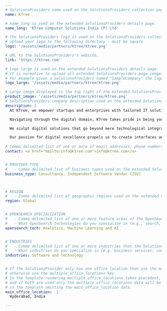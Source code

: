 ```yaml
---
# SolutionsProviders name used on the SolutionsProviders collection page (/SolutionsProviders).
name: KTree

# name_long is used on the extended SolutionsProviders details page.
name_long: 'KTree Computer Solutions India (P) Ltd'

# The SolutionsProviders logo is used on the SolutionsProviders collection page (/SolutionsProviders).
# upload your logo to the following directory - must be square
logo: '/assets/media/partners/ktree/ktree.png'

# URL to the SolutionsProviders's website.
link: 'https://ktree.com'

# logo_large is used on the extended SolutionsProviders details page.
# It is normative to upload all extended SolutionsProviders page images to a subdirectory of /assets/media/partners/ with the name of the SolutionsProvider as the directory name.
# For example given a SolutionsProviders named "SampleCompany" the logo_large image would be uploaded to /assets/media/partners/samplecompany/logo_large.png
logo_large: '/assets/media/partners/ktree/ktree.png'

# Large image displayed in the top right of the extended SolutionsProviders details page.
product_image: '/assets/media/partners/ktree/ktree.png'
# SolutionsProviders company description used on the extended SolutionsProviders details page.
description: |
  At KTree, we empower startups and enterprises with tailored IT solutions designed to drive results. Our commitment goes beyond technology; we focus on understanding the unique needs of our clients and craft strategies that foster productivity and transformative change. Partner with us, and together, we will realize your vision, unlocking the full potential of your business through innovative and responsive IT services.<br/><br/>

  Navigating through the digital domain, KTree takes pride in being your steadfast IT ally in this unceasingly evolving technological landscape.<br/><br/>

  We sculpt digital solutions that go beyond mere technological integration, architecting experiences that resonate with your users and align with your business ethos.<br/><br/>

  Our passion for digital excellence propels us to create interfaces and experiences that are not only functionally robust but also user-centric and intuitively engaging.<br/><br/>
  
# Comma delimited list of one or more of email addresses, phone numbers, and web URLs that can be used to contact the SolutionsProvider.
contact: <a href="mailto:info@ktree.com">info@ktree.com</a>


# PROVIDER TYPE
#   - Comma delimited list of business types used on the extended SolutionsProvider details page in the side panel.
business_type: Consultancy, Independent Software Vendor (ISV)



# REGION
#   - Comma delimited list of geographic regions used on the extended SolutionsProvider details page in the side panel.
region: Global


# OPENSEARCH SPECIALIZATION
#   - Comma delimited list of one or more feature areas of the OpenSearch platform that the SolutionsProvider specializes in.
#   - What OpenSearch technologies do you specialize in (e.g., search, analytics, observability, security, or other)?
opensearch_tech: Analytics, Machine Learning and AI


# INDUSTRIES
#   - Comma delimited list of one or more industries that the SolutionsProvider specializes in serving.
#   - What industries do you specialize in (e.g. business services, consumer services, education, energy and utilities, financial services, healthcare, media and entertainment, public sector, non-profit, retail, software and technology)? Add all that apply.
industries: Software and Technology


# If the SolutionsProvider only has one office location then use the main_office_location key
# otherwise use the multiple_office_locations key.
# In the template rendering multiple_office_locations takes precedent,
# and if both are used only the multiple_office_locations data will be rendered
# in the template omitting the main_office_location data.
main_office_location:  |
  Hyderabad, India

---
```

